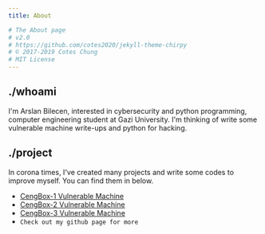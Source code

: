 ```yaml
---
title: About

# The About page
# v2.0
# https://github.com/cotes2020/jekyll-theme-chirpy
# © 2017-2019 Cotes Chung
# MIT License
---
```

## ./whoami

I'm Arslan Bilecen, interested in cybersecurity and python programming, computer engineering student at Gazi University. I'm thinking of write some vulnerable machine write-ups and python for hacking.

## ./project

In corona times, I've created many projects and write some codes to improve myself. You can find them in below.

* [CengBox-1 Vulnerable Machine](https://www.vulnhub.com/entry/cengbox-1,475/)
* [CengBox-2 Vulnerable Machine](https://www.vulnhub.com/entry/cengbox-2,486/)
* [CengBox-3 Vulnerable Machine](https://www.vulnhub.com/entry/cengbox-3,576/)
* `Check out my github page for more`

